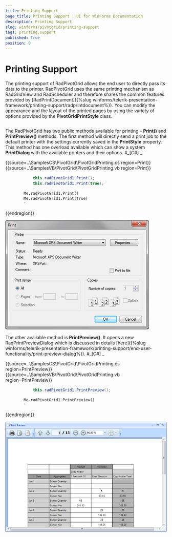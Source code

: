 ```yaml
---
title: Printing Support
page_title: Printing Support | UI for WinForms Documentation
description: Printing Support
slug: winforms/pivotgrid/printing-support
tags: printing,support
published: True
position: 0
---
```


# Printing Support



The printing support of RadPivotGrid allows the end user to directly pass its data to the printer. RadPivotGrid uses
        the same printing mechanism as RadGridView and RadScheduler and therefore shares the common features provided by
        [RadPrintDocument]({%slug winforms/telerik-presentation-framework/printing-support/radprintdocument%}).
        You can modify the appearance and the layout of the printed pages by using the variety of options provided by the
        __PivotGridPrintStyle__ class.
      

## 

The RadPivotGrid has two public methods available for printing – __Print()__ and
          __PrintPreview()__ methods. The first method will directly send a print job to the
          default printer with the settings currently saved in the __PrintStyle__ property. This method
          has one overload available which can show a system __PrintDialog__ with the available printers
          and their options.
        #_[C#] _

	



{{source=..\SamplesCS\PivotGrid\PivotGridPrinting.cs region=Print}} 
{{source=..\SamplesVB\PivotGrid\PivotGridPrinting.vb region=Print}} 

````C#
            this.radPivotGrid1.Print();
            this.radPivotGrid1.Print(true);
````
````VB.NET
        Me.radPivotGrid1.Print()
        Me.radPivotGrid1.Print(True)
        '
````

{{endregion}} 


![pivotgrid-printing-support 001](images/pivotgrid-printing-support001.png)

The other available method is __PrintPreview()__. It opens a new RadPrintPreviewDialog
          which is discussed in details [here]({%slug winforms/telerik-presentation-framework/printing-support/end-user-functionality/print-preview-dialog%}).
        #_[C#] _

	



{{source=..\SamplesCS\PivotGrid\PivotGridPrinting.cs region=PrintPreview}} 
{{source=..\SamplesVB\PivotGrid\PivotGridPrinting.vb region=PrintPreview}} 

````C#
            this.radPivotGrid1.PrintPreview();
````
````VB.NET
        Me.radPivotGrid1.PrintPreview()
        '
````

{{endregion}} 


![pivotgrid-printing-support 002](images/pivotgrid-printing-support002.png)
